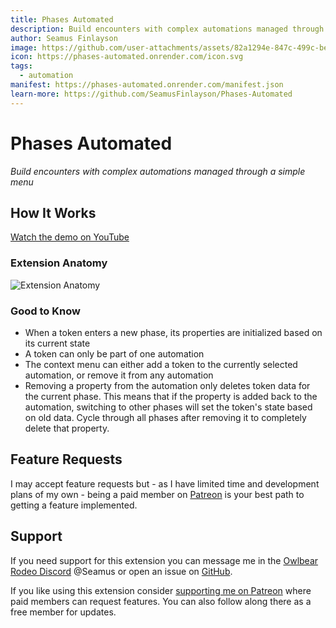 ```yaml
---
title: Phases Automated
description: Build encounters with complex automations managed through a simple menu
author: Seamus Finlayson
image: https://github.com/user-attachments/assets/82a1294e-847c-499c-becf-0067a23699fa
icon: https://phases-automated.onrender.com/icon.svg
tags:
  - automation
manifest: https://phases-automated.onrender.com/manifest.json
learn-more: https://github.com/SeamusFinlayson/Phases-Automated
---
```


# Phases Automated

_Build encounters with complex automations managed through a simple menu_

## How It Works

[Watch the demo on YouTube](https://youtu.be/G6r8DLYnNsQ)

### Extension Anatomy

![Extension Anatomy ](https://github.com/user-attachments/assets/5e1d2e53-0b85-4353-b09d-47ee4b09fc8c)

### Good to Know

- When a token enters a new phase, its properties are initialized based on its current state
- A token can only be part of one automation
- The context menu can either add a token to the currently selected automation, or remove it from any automation
- Removing a property from the automation only deletes token data for the current phase. This means that if the property is added back to the automation, switching to other phases will set the token's state based on old data. Cycle through all phases after removing it to completely delete that property.

## Feature Requests

I may accept feature requests but - as I have limited time and development plans of my own - being a paid member on [Patreon](https://www.patreon.com/SeamusFinlayson) is your best path to getting a feature implemented.

## Support

If you need support for this extension you can message me in the [Owlbear Rodeo Discord](https://discord.gg/yWSErB6Qaj) @Seamus or open an issue on [GitHub](https://github.com/SeamusFinlayson/Phases-Automated).

If you like using this extension consider [supporting me on Patreon](https://www.patreon.com/SeamusFinlayson) where paid members can request features. You can also follow along there as a free member for updates.
